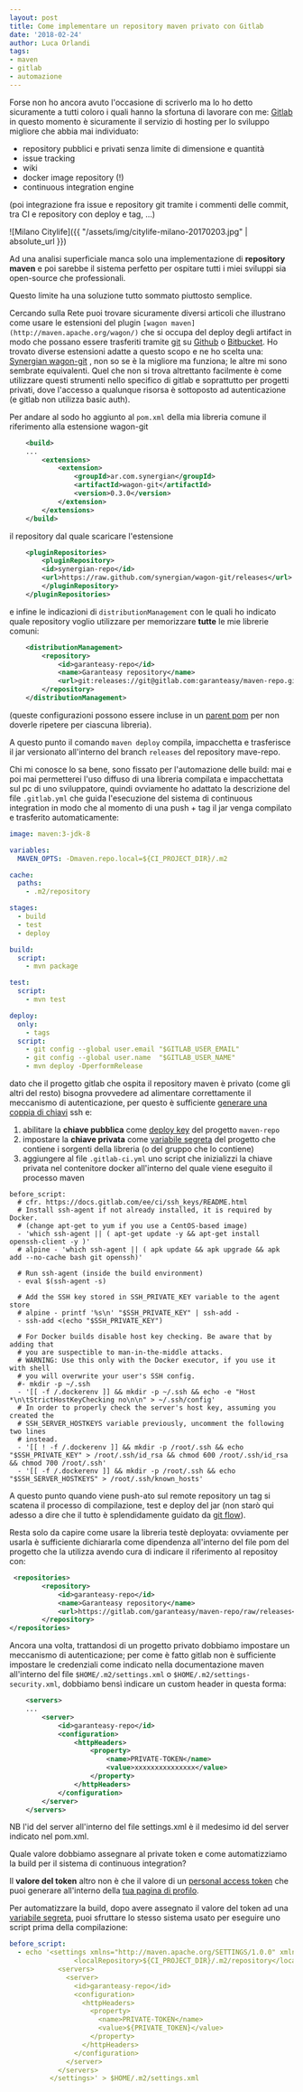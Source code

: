 ```yaml
---
layout: post
title: Come implementare un repository maven privato con Gitlab
date: '2018-02-24'
author: Luca Orlandi
tags:
- maven
- gitlab
- automazione
---
```

Forse non ho ancora avuto l'occasione di scriverlo ma lo ho detto sicuramente a tutti coloro i quali hanno la sfortuna di lavorare con me: [Gitlab](https://gitlab.com) in questo momento è sicuramente il servizio di hosting per lo sviluppo migliore che abbia mai individuato:

* repository pubblici e privati senza limite di dimensione e quantità
* issue tracking
* wiki
* docker image repository (!)
* continuous integration engine

(poi integrazione fra issue e repository git tramite i commenti delle commit, tra CI e repository con deploy e tag, ...)

![Milano Citylife]({{ "/assets/img/citylife-milano-20170203.jpg" | absolute_url }})

Ad una analisi superficiale manca solo una implementazione di **repository maven** e poi sarebbe il sistema perfetto per ospitare tutti i miei sviluppi sia open-source che professionali.

Questo limite ha una soluzione tutto sommato piuttosto semplice.

Cercando sulla Rete puoi trovare sicuramente diversi articoli che illustrano come usare le estensioni del plugin `[wagon maven](http://maven.apache.org/wagon/)` che si occupa del deploy degli artifact in modo che possano essere trasferiti tramite [git](https://git-scm.com) su [Github](https://github.com) o [Bitbucket](https://bitbucket.org). Ho trovato diverse estensioni adatte a questo scopo e ne ho scelta una: [Synergian wagon-git](http://synergian.github.io/wagon-git/) , non so se è la migliore ma funziona; le altre mi sono sembrate equivalenti. Quel che non si trova altrettanto facilmente è come utilizzare questi strumenti nello specifico di gitlab e soprattutto per progetti privati, dove l'accesso a qualunque risorsa è sottoposto ad autenticazione (e gitlab non utilizza basic auth).

Per andare al sodo ho aggiunto al `pom.xml` della mia libreria comune il riferimento alla estensione wagon-git

```xml
    <build>
    ...
        <extensions>
            <extension>
                <groupId>ar.com.synergian</groupId>
                <artifactId>wagon-git</artifactId>
                <version>0.3.0</version>
            </extension>
        </extensions>
    </build>
```
il repository dal quale scaricare l'estensione

```xml
    <pluginRepositories>
        <pluginRepository>
        <id>synergian-repo</id>
        <url>https://raw.github.com/synergian/wagon-git/releases</url>
        </pluginRepository>
    </pluginRepositories>
```

e infine le indicazioni di `distributionManagement` con le quali ho indicato quale repository voglio utilizzare per memorizzare **tutte** le mie librerie comuni:

```xml
    <distributionManagement>
        <repository>
            <id>garanteasy-repo</id>
            <name>Garanteasy repository</name>
            <url>git:releases://git@gitlab.com:garanteasy/maven-repo.git</url>
        </repository>
    </distributionManagement>
```
(queste configurazioni possono essere incluse in un [parent pom](https://maven.apache.org/guides/introduction/introduction-to-the-pom.html#Super_POM) per non doverle ripetere per ciascuna libreria).

A questo punto il comando `maven deploy` compila, impacchetta e trasferisce il jar versionato all'interno del branch `releases` del repository mave-repo.

Chi mi conosce lo sa bene, sono fissato per l'automazione delle build: mai e poi mai permetterei l'uso diffuso di una libreria compilata e impacchettata sul pc di uno sviluppatore, quindi ovviamente ho adattato la descrizione del file `.gitlab.yml` che guida l'esecuzione del sistema di continuous integration in modo che al momento di una push + tag il jar venga compilato e trasferito automaticamente:

```yml
image: maven:3-jdk-8

variables:
  MAVEN_OPTS: -Dmaven.repo.local=${CI_PROJECT_DIR}/.m2

cache:
  paths:
    - .m2/repository

stages:
  - build
  - test
  - deploy

build:
  script:
    - mvn package

test:
  script:
    - mvn test

deploy:
  only:
    - tags
  script:
    - git config --global user.email "$GITLAB_USER_EMAIL"
    - git config --global user.name  "$GITLAB_USER_NAME"
    - mvn deploy -DperformRelease
```

dato che il progetto gitlab che ospita il repository maven è privato (come gli altri del resto) bisogna provvedere ad alimentare correttamente il meccanismo di autenticazione, per questo è sufficiente [generare una coppia di chiavi](https://docs.gitlab.com/ce/ssh/README.html#generating-a-new-ssh-key-pair) ssh e:

1. abilitare la **chiave pubblica** come [deploy key](https://docs.gitlab.com/ce/ssh/README.html#deploy-keys) del progetto `maven-repo`
2. impostare la **chiave privata** come [variabile segreta](https://gitlab.com/help/ci/variables/README#secret-variables) del progetto che contiene i sorgenti della libreria (o del gruppo che lo contiene)
3. aggiungere al file `.gitlab-ci.yml` uno script che inizializzi la chiave privata nel contenitore docker all'interno del quale viene eseguito il processo maven

```
before_script:
  # cfr. https://docs.gitlab.com/ee/ci/ssh_keys/README.html
  # Install ssh-agent if not already installed, it is required by Docker.
  # (change apt-get to yum if you use a CentOS-based image)
  - 'which ssh-agent || ( apt-get update -y && apt-get install openssh-client -y )'
  # alpine - 'which ssh-agent || ( apk update && apk upgrade && apk add --no-cache bash git openssh)'

  # Run ssh-agent (inside the build environment)
  - eval $(ssh-agent -s)

  # Add the SSH key stored in SSH_PRIVATE_KEY variable to the agent store
  # alpine - printf '%s\n' "$SSH_PRIVATE_KEY" | ssh-add -
  - ssh-add <(echo "$SSH_PRIVATE_KEY")

  # For Docker builds disable host key checking. Be aware that by adding that
  # you are suspectible to man-in-the-middle attacks.
  # WARNING: Use this only with the Docker executor, if you use it with shell
  # you will overwrite your user's SSH config.
  #- mkdir -p ~/.ssh
  - '[[ -f /.dockerenv ]] && mkdir -p ~/.ssh && echo -e "Host *\n\tStrictHostKeyChecking no\n\n" > ~/.ssh/config'
  # In order to properly check the server's host key, assuming you created the
  # SSH_SERVER_HOSTKEYS variable previously, uncomment the following two lines
  # instead.
  - '[[ ! -f /.dockerenv ]] && mkdir -p /root/.ssh && echo "$SSH_PRIVATE_KEY" > /root/.ssh/id_rsa && chmod 600 /root/.ssh/id_rsa && chmod 700 /root/.ssh'
  - '[[ -f /.dockerenv ]] && mkdir -p /root/.ssh && echo "$SSH_SERVER_HOSTKEYS" > /root/.ssh/known_hosts'
```

A questo punto quando viene push-ato sul remote repository un tag si scatena il processo di compilazione, test e deploy del jar (non starò qui adesso a dire che il tutto è splendidamente guidato da [git flow](https://github.com/petervanderdoes/gitflow-avh)).

Resta solo da capire come usare la libreria testè deployata: ovviamente per usarla è sufficiente dichiararla come dipendenza all'interno del file pom del progetto che la utilizza avendo cura di indicare il riferimento al repositoy con:

```xml
 <repositories>
        <repository>
            <id>garanteasy-repo</id>
            <name>Garanteasy repository</name>
            <url>https://gitlab.com/garanteasy/maven-repo/raw/releases</url>
        </repository>
</repositories>
```

Ancora una volta, trattandosi di un progetto privato dobbiamo impostare un meccanismo di autenticazione; per come è fatto gitlab non è sufficiente impostare le credenziali come indicato nella documentazione maven all'interno del file `$HOME/.m2/settings.xml` o `$HOME/.m2/settings-security.xml`, dobbiamo bensì indicare un custom header in questa forma:

```xml
    <servers>
    ...
        <server>
            <id>garanteasy-repo</id>
            <configuration>
                <httpHeaders>
                    <property>
                        <name>PRIVATE-TOKEN</name>
                        <value>xxxxxxxxxxxxxxx</value>
                    </property>
                </httpHeaders>
            </configuration>
        </server>
    </servers>
```

NB l'id del server all'interno del file settings.xml è il medesimo id del server indicato nel pom.xml.

Quale valore dobbiamo assegnare al private token e come automatizziamo la build per il sistema di continuous integration?

Il **valore del token** altro non è che il valore di un [personal access token](https://docs.gitlab.com/ce/user/profile/personal_access_tokens.html) che puoi generare all'interno della [tua pagina di profilo](https://gitlab.com/profile/personal_access_tokens).

Per automatizzare la build, dopo avere assegnato il valore del token ad una [variabile segreta](https://gitlab.com/help/ci/variables/README#secret-variables),  puoi sfruttare lo stesso sistema usato per eseguire uno script prima della compilazione:

```yml
before_script:
  - echo '<settings xmlns="http://maven.apache.org/SETTINGS/1.0.0" xmlns:xsi="http://www.w3.org/2001/XMLSchema-instance" xsi:schemaLocation="http://maven.apache.org/SETTINGS/1.0.0 https://maven.apache.org/xsd/settings-1.0.0.xsd">
                <localRepository>${CI_PROJECT_DIR}/.m2/repository</localRepository>
            <servers>
              <server>
                <id>garanteasy-repo</id>
                <configuration>
                  <httpHeaders>
                    <property>
                      <name>PRIVATE-TOKEN</name>
                      <value>${PRIVATE_TOKEN}</value>
                    </property>
                  </httpHeaders>
                </configuration>
              </server>
            </servers>
          </settings>' > $HOME/.m2/settings.xml
```
